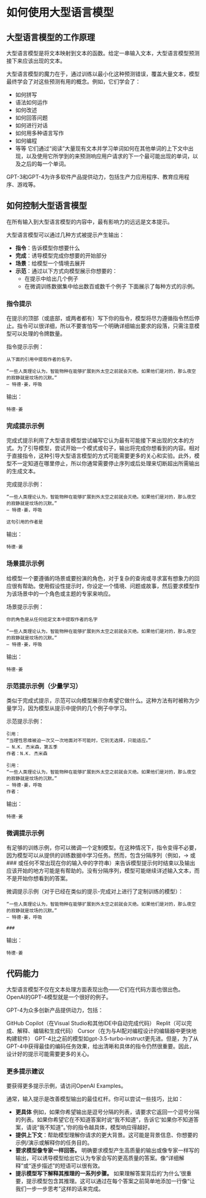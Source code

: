 # 如何使用大型语言模型
## 大型语言模型的工作原理
大型语言模型是将文本映射到文本的函数。给定一串输入文本，大型语言模型预测接下来应该出现的文本。

大型语言模型的魔力在于，通过训练以最小化这种预测错误，覆盖大量文本，模型最终学会了对这些预测有用的概念。例如，它们学会了：

- 如何拼写
- 语法如何运作
- 如何改述
- 如何回答问题
- 如何进行对话
- 如何用多种语言写作
- 如何编程
- 等等
它们通过“阅读”大量现有文本并学习单词如何在其他单词的上下文中出现，以及使用它所学到的来预测响应用户请求的下一个最可能出现的单词，以及之后的每一个单词。

GPT-3和GPT-4为许多软件产品提供动力，包括生产力应用程序、教育应用程序、游戏等。

## 如何控制大型语言模型
在所有输入到大型语言模型的内容中，最有影响力的远远是文本提示。

大型语言模型可以通过几种方式被提示产生输出：

- **指令**：告诉模型你想要什么
- **完成**：诱导模型完成你想要的开始部分
- **场景**：给模型一个情境去展开
- **示范**：通过以下方式向模型展示你想要的：
  - 在提示中给出几个例子
  - 在微调训练数据集中给出数百或数千个例子
下面展示了每种方式的示例。

### 指令提示

在提示的顶部（或底部，或两者都有）写下你的指令，模型将尽力遵循指令然后停止。指令可以很详细，所以不要害怕写一个明确详细输出要求的段落，只需注意模型可以处理的令牌数量。

指令提示示例：

```text
从下面的引用中提取作者的名字。

“一些人类理论认为，智能物种在能够扩展到外太空之前就会灭绝。如果他们是对的，那么夜空的寂静就是坟场的沉默。”
― 特德·姜，呼吸
```

输出：

```text
特德·姜
```
### 完成提示示例

完成式提示利用了大型语言模型尝试编写它认为最有可能接下来出现的文本的方式。为了引导模型，尝试开始一个模式或句子，输出将完成你想看到的内容。相对于直接指令，这种引导大型语言模型的方式可能需要更多的关心和实验。此外，模型不一定知道在哪里停止，所以你通常需要停止序列或后处理来切断超出所需输出的生成文本。

完成提示示例：

```text
“一些人类理论认为，智能物种在能够扩展到外太空之前就会灭绝。如果他们是对的，那么夜空的寂静就是坟场的沉默。”
― 特德·姜，呼吸

这句引用的作者是
```

输出：

```text
特德·姜
```

### 场景提示示例
给模型一个要遵循的场景或要扮演的角色，对于复杂的查询或寻求富有想象力的回应很有帮助。使用假设性提示时，你设定一个情境、问题或故事，然后要求模型作为该场景中的一个角色或主题的专家来响应。

场景提示示例：
```text
你的角色是从任何给定文本中提取作者的名字

“一些人类理论认为，智能物种在能够扩展到外太空之前就会灭绝。如果他们是对的，那么夜空的寂静就是坟场的沉默。”
― 特德·姜，呼吸
```

输出：

```text
特德·姜
```

### 示范提示示例（少量学习）

类似于完成式提示，示范可以向模型展示你希望它做什么。这种方法有时被称为少量学习，因为模型从提示中提供的几个例子中学习。

示范提示示例：
```text
引用：
“当理性思维被迫一次又一次地面对不可能时，它别无选择，只能适应。”
― N.K. 杰米森，第五季
作者：N.K. 杰米森

引用：
“一些人类理论认为，智能物种在能够扩展到外太空之前就会灭绝。如果他们是对的，那么夜空的寂静就是坟场的沉默。”
― 特德·姜，呼吸
作者：
```

输出：

```text
特德·姜
```

### 微调提示示例

有足够的训练示例，你可以微调一个定制模型。在这种情况下，指令变得不必要，因为模型可以从提供的训练数据中学习任务。然而，包含分隔序列（例如，-> 或 ### 或任何不常出现在你的输入中的字符串）来告诉模型提示何时结束以及输出应该开始的地方可能是有帮助的。没有分隔序列，模型可能继续详述输入文本，而不是开始你想看到的答案。

微调提示示例（对于已经在类似的提示-完成对上进行了定制训练的模型）：

```text
“一些人类理论认为，智能物种在能够扩展到外太空之前就会灭绝。如果他们是对的，那么夜空的寂静就是坟场的沉默。”
― 特德·姜，呼吸

###
```

输出：

```text
特德·姜
```

## 代码能力

大型语言模型不仅在文本处理方面表现出色——它们在代码方面也很出色。OpenAI的GPT-4模型就是一个很好的例子。

GPT-4为众多创新产品提供动力，包括：

GitHub Copilot（在Visual Studio和其他IDE中自动完成代码）
Replit（可以完成、解释、编辑和生成代码）
Cursor（在为与AI配对编程设计的编辑器中更快地构建软件）
GPT-4比之前的模型如gpt-3.5-turbo-instruct更先进。但是，为了从GPT-4中获得最佳的编码任务效果，给出清晰和具体的指令仍然很重要。因此，设计好的提示可能需要更多的关心。

### 更多提示建议
要获得更多提示示例，请访问OpenAI Examples。

通常，输入提示是改善模型输出的最佳杠杆。你可以尝试一些技巧，比如：

- **更具体** 例如，如果你希望输出是逗号分隔的列表，请要求它返回一个逗号分隔的列表。如果你希望它在不知道答案时说“我不知道”，告诉它‘如果你不知道答案，请说“我不知道”。’你的指令越具体，模型响应得越好。
- **提供上下文**：帮助模型理解你请求的更大背景。这可能是背景信息、你想要的示例/演示或解释你的任务目的。
- **要求模型像专家一样回答。** 明确要求模型产生高质量的输出或像专家一样写的输出，可以诱导模型给出它认为专家会写的更高质量的答案。像“详细解释”或“逐步描述”的短语可以很有效。
- **提示模型写下解释其推理的一系列步骤。** 如果理解答案背后的‘为什么’很重要，提示模型包含其推理。这可以通过在每个答案之前简单地添加一行像“让我们一步一步思考”这样的话来完成。
